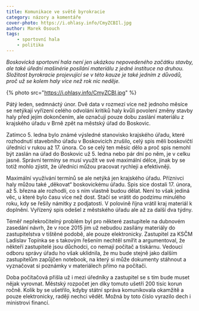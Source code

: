 ```yaml
---
title: Komunikace ve světě byrokracie
category: názory a komentáře
cover-photo: https://i.ohlasy.info/CmyZCBIl.jpg
author: Marek Osouch
tags:
    - sportovní hala
    - politika
---
```


*Boskovická sportovní hala není jen ukázkou nepovedeného začátku stavby, ale také úřední mašinérie posílání materiálu z jedné instituce na druhou. Složitost byrokracie projevující se v této kauze je také jedním z důvodů, proč už se kolem haly více než rok nic neděje.*

{% photo src="https://i.ohlasy.info/CmyZCBI.jpg" %}

Pátý leden, sedmnáctý únor. Dvě data v rozmezí více než jednoho měsíce se netýkají vyřízení celého odvolání kritiků haly kvůli povolení změny stavby haly před jejím dokončením, ale označují pouze dobu zaslání materiálu z krajského úřadu v Brně zpět na městský úřad do Boskovic.

Zatímco 5. ledna bylo známé výsledné stanovisko krajského úřadu, které rozhodnutí stavebního úřadu v Boskovicích zrušilo, celý spis měli boskovičtí úředníci v rukou až 17. února. Co se celý ten měsíc dělo a proč spis nemohl být zaslán na úřad do Boskovic už 5. ledna nebo pár dní po něm, je v celku jasné. Správní termíny se musí využít ve své maximální délce, jinak by se totiž mohlo zjistit, že úředníci můžou pracovat rychleji a efektivněji.

Maximální využívání termínů se ale netýká jen krajského úřadu. Příznivci haly můžou také „děkovat“ boskovickému úřadu. Spis sice dostali 17. února, až 5. března ale rozhodli, co s ním vlastně budou dělat. Není to však jediná věc, u které bylo času více než dost. Stačí se vrátit do podzimu minulého roku, kdy se řešily námitky z podjatosti. V polovině října vrátil kraj materiál k doplnění. Vyřízený spis odešel z městského úřadu ale až za další dva týdny.

Téměř nepřekročitelný problém byl pro některé zastupitele na dubnovém zasedání návrh, že v roce 2015 jim už nebudou zasílány materiály do zastupitelstva v tištěné podobě, ale pouze elektronicky. Zastupitel za KSČM Ladislav Topínka se s takovým řešením nechtěl smířit a argumentoval, že někteří zastupitelé jsou důchodci, co nemají počítač a tiskárnu. Vedoucí odboru správy úřadu ho však uklidnila, že mu bude stejně jako dalším zastupitelům zapůjčen notebook, na který si může dokumenty stáhnout a vyznačovat si poznámky v materiálech přímo na počítači.

Doba počítačová přišla už i mezi úředníky a zastupitel se s tím bude muset nějak vyrovnat. Městský rozpočet jen díky tomuto ušetří 200 tisíc korun ročně. Kolik by se ušetřilo, kdyby státní správa komunikovala okamžitě a pouze elektronicky, raději nechci vědět. Možná by toto číslo vyrazilo dech i ministrovi financí.
